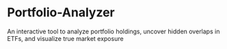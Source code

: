 # Portfolio-Analyzer
An interactive tool to analyze portfolio holdings, uncover hidden overlaps in ETFs, and visualize true market exposure
